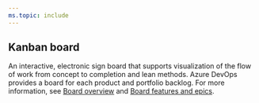 ```yaml
---
ms.topic: include
---
```

 
## Kanban board 
An interactive, electronic sign board that supports visualization of the flow of work from concept to completion and lean methods. Azure DevOps provides a board for each product and portfolio backlog. For more information, see [Board overview](../../boards/boards/kanban-overview.md) and [Board features and epics](../../boards/boards/kanban-epics-features-stories.md).

